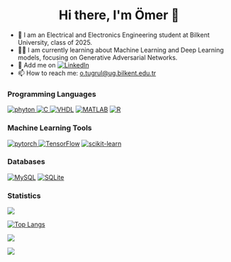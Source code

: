 <h1 align="center">Hi there, I'm Ömer 👋</h1>

- 🏫 I am an Electrical and Electronics Engineering student at Bilkent University, class of 2025.
- 👨‍💻 I am currently learning about Machine Learning and Deep Learning models, focusing on Generative Adversarial Networks.
- 👯 Add me on [![LinkedIn](https://img.shields.io/badge/LinkedIn-%230077B5.svg?logo=linkedin&logoColor=white)](https://linkedin.com/in/omertugrul)
- 📫 How to reach me: [o.tugrul@ug.bilkent.edu.tr](mailto:o.tugrul@ug.bilkent.edu.tr)

### Programming Languages
[![phyton](https://skillicons.dev/icons?i=py) ](https://www.w3schools.com/python/) 
[![C](https://skillicons.dev/icons?i=c) ](https://www.w3schools.com/c/) 
[![VHDL](https://img.shields.io/badge/-VHDL-blue?style=flat&logo=VHDL&logoColor=white)](https://www.w3schools.com/whatis/whatis_vhdl.asp)
[![MATLAB](https://skillicons.dev/icons?i=matlab)](https://www.mathworks.com/help/matlab/)
[![R](https://skillicons.dev/icons?i=R)]()

### Machine Learning Tools
[![pytorch](https://skillicons.dev/icons?i=pytorch) ](https://pytorch.org)
[![TensorFlow](https://skillicons.dev/icons?i=tensorflow)](https://www.tensorflow.org/)
[![scikit-learn](https://skillicons.dev/icons?i=sklearn)](https://scikit-learn.org/)

### Databases
[![MySQL](https://skillicons.dev/icons?i=mysql)](https://www.mysql.com/)
[![SQLite](https://skillicons.dev/icons?i=sqlite)](https://www.sqlite.org/index.html)

### Statistics
[![](https://github-readme-stats.vercel.app/api?username=omer38&show_icons=true&theme=dark&include_all_commits=true&count_private=true&hide=contribs,prs&show_icons=true)](https://github.com/omer38)

[![Top Langs](https://github-readme-stats.vercel.app/api/top-langs/?username=omer38&layout=compact&theme=dark)](https://github.com/omer38)

[![](https://github-readme-streak-stats.herokuapp.com/?user=omer38&theme=dark)](https://github.com/omer38)

![](https://komarev.com/ghpvc/?username=omer38&color=blue)


